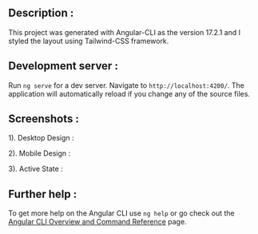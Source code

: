 ## Description :

This project was generated with Angular-CLI as the version 17.2.1 and I styled the layout using Tailwind-CSS framework.

## Development server :

Run `ng serve` for a dev server. Navigate to `http://localhost:4200/`. The application will automatically reload if you change any of the source files.

## Screenshots : 

1). Desktop Design :



2). Mobile Design :



3). Active State : 

## Further help :

To get more help on the Angular CLI use `ng help` or go check out the [Angular CLI Overview and Command Reference](https://angular.io/cli) page.
